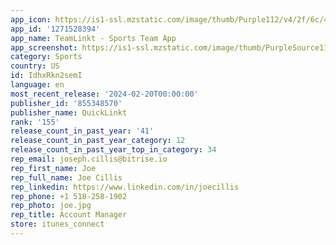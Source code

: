 ```yaml
---
app_icon: https://is1-ssl.mzstatic.com/image/thumb/Purple112/v4/2f/6c/4b/2f6c4bea-2916-83d9-1a49-1f2efd59df7c/AppIcon-0-0-1x_U007emarketing-0-5-0-0-85-220.png/1024x1024bb.png
app_id: '1271528394'
app_name: TeamLinkt - Sports Team App
app_screenshot: https://is1-ssl.mzstatic.com/image/thumb/PurpleSource114/v4/62/e0/25/62e025bf-44e8-1005-7b51-ed2f3a7cdb3d/b2f39489-15d1-47b0-9798-6faa1a4e732a_1-Intro_U00286.5_Jay_U0029.jpg/1242x2688bb.png
category: Sports
country: US
id: IdhxRkn2semI
language: en
most_recent_release: '2024-02-20T00:00:00'
publisher_id: '855348570'
publisher_name: QuickLinkt
rank: '155'
release_count_in_past_year: '41'
release_count_in_past_year_category: 12
release_count_in_past_year_top_in_category: 34
rep_email: joseph.cillis@bitrise.io
rep_first_name: Joe
rep_full_name: Joe Cillis
rep_linkedin: https://www.linkedin.com/in/joecillis
rep_phone: +1 518-258-1902
rep_photo: joe.jpg
rep_title: Account Manager
store: itunes_connect
---
```

